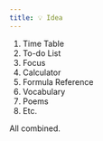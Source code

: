 ```yaml
---
title: 💡 Idea
---
```


1. Time Table
2. To-do List
3. Focus
4. Calculator
5. Formula Reference
6. Vocabulary
7. Poems
8. Etc.

All combined.
